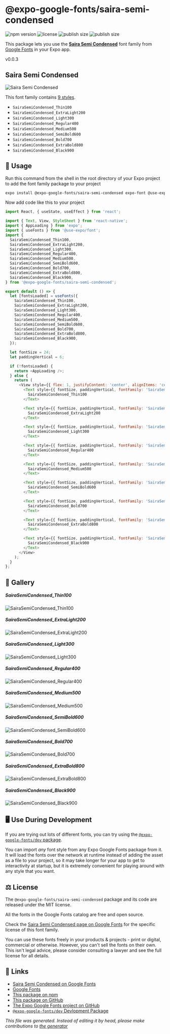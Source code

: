 # @expo-google-fonts/saira-semi-condensed

![npm version](https://flat.badgen.net/npm/v/@expo-google-fonts/saira-semi-condensed)
![license](https://flat.badgen.net/github/license/expo/google-fonts)
![publish size](https://flat.badgen.net/packagephobia/install/@expo-google-fonts/saira-semi-condensed)
![publish size](https://flat.badgen.net/packagephobia/publish/@expo-google-fonts/saira-semi-condensed)

This package lets you use the [**Saira Semi Condensed**](https://fonts.google.com/specimen/Saira+Semi+Condensed) font family from [Google Fonts](https://fonts.google.com/) in your Expo app.

v0.0.3

## Saira Semi Condensed

![Saira Semi Condensed](./font-family.png)

This font family contains [9 styles](#gallery).

- `SairaSemiCondensed_Thin100`
- `SairaSemiCondensed_ExtraLight200`
- `SairaSemiCondensed_Light300`
- `SairaSemiCondensed_Regular400`
- `SairaSemiCondensed_Medium500`
- `SairaSemiCondensed_SemiBold600`
- `SairaSemiCondensed_Bold700`
- `SairaSemiCondensed_ExtraBold800`
- `SairaSemiCondensed_Black900`

## 🔡 Usage

Run this command from the shell in the root directory of your Expo project to add the font family package to your project
```sh
expo install @expo-google-fonts/saira-semi-condensed expo-font @use-expo/font
```

Now add code like this to your project
```js
import React, { useState, useEffect } from 'react';

import { Text, View, StyleSheet } from 'react-native';
import { AppLoading } from 'expo';
import { useFonts } from '@use-expo/font';
import {
  SairaSemiCondensed_Thin100,
  SairaSemiCondensed_ExtraLight200,
  SairaSemiCondensed_Light300,
  SairaSemiCondensed_Regular400,
  SairaSemiCondensed_Medium500,
  SairaSemiCondensed_SemiBold600,
  SairaSemiCondensed_Bold700,
  SairaSemiCondensed_ExtraBold800,
  SairaSemiCondensed_Black900,
} from '@expo-google-fonts/saira-semi-condensed';

export default () => {
  let [fontsLoaded] = useFonts({
    SairaSemiCondensed_Thin100,
    SairaSemiCondensed_ExtraLight200,
    SairaSemiCondensed_Light300,
    SairaSemiCondensed_Regular400,
    SairaSemiCondensed_Medium500,
    SairaSemiCondensed_SemiBold600,
    SairaSemiCondensed_Bold700,
    SairaSemiCondensed_ExtraBold800,
    SairaSemiCondensed_Black900,
  });

  let fontSize = 24;
  let paddingVertical = 6;

  if (!fontsLoaded) {
    return <AppLoading />;
  } else {
    return (
      <View style={{ flex: 1, justifyContent: 'center', alignItems: 'center' }}>
        <Text style={{ fontSize, paddingVertical, fontFamily: 'SairaSemiCondensed_Thin100' }}>
          SairaSemiCondensed_Thin100
        </Text>

        <Text style={{ fontSize, paddingVertical, fontFamily: 'SairaSemiCondensed_ExtraLight200' }}>
          SairaSemiCondensed_ExtraLight200
        </Text>

        <Text style={{ fontSize, paddingVertical, fontFamily: 'SairaSemiCondensed_Light300' }}>
          SairaSemiCondensed_Light300
        </Text>

        <Text style={{ fontSize, paddingVertical, fontFamily: 'SairaSemiCondensed_Regular400' }}>
          SairaSemiCondensed_Regular400
        </Text>

        <Text style={{ fontSize, paddingVertical, fontFamily: 'SairaSemiCondensed_Medium500' }}>
          SairaSemiCondensed_Medium500
        </Text>

        <Text style={{ fontSize, paddingVertical, fontFamily: 'SairaSemiCondensed_SemiBold600' }}>
          SairaSemiCondensed_SemiBold600
        </Text>

        <Text style={{ fontSize, paddingVertical, fontFamily: 'SairaSemiCondensed_Bold700' }}>
          SairaSemiCondensed_Bold700
        </Text>

        <Text style={{ fontSize, paddingVertical, fontFamily: 'SairaSemiCondensed_ExtraBold800' }}>
          SairaSemiCondensed_ExtraBold800
        </Text>

        <Text style={{ fontSize, paddingVertical, fontFamily: 'SairaSemiCondensed_Black900' }}>
          SairaSemiCondensed_Black900
        </Text>
      </View>
    );
  }
};

```

## 📖 Gallery

##### SairaSemiCondensed_Thin100
![SairaSemiCondensed_Thin100](./6b2e6d1dd40d36454cc2926dcb4a1a5561eefd558ed4335da50334fe382ae95e.ttf.png)

##### SairaSemiCondensed_ExtraLight200
![SairaSemiCondensed_ExtraLight200](./ce22147c0af87efa1aecbc39ff8b87923aee3cf2f49375403f5f34979223e610.ttf.png)

##### SairaSemiCondensed_Light300
![SairaSemiCondensed_Light300](./ef45b03e2a6a021a7b398dc695d9fe949857b4defe4cd062b0d2be306f51ef4e.ttf.png)

##### SairaSemiCondensed_Regular400
![SairaSemiCondensed_Regular400](./80d72d164a187ce7476240396003c4b453c0f3b4565db50583a99ec1485cb6dc.ttf.png)

##### SairaSemiCondensed_Medium500
![SairaSemiCondensed_Medium500](./77903b1b3697f92cb3c1338d2bbd5de692eb31244fc785e5224c5e32faae51e4.ttf.png)

##### SairaSemiCondensed_SemiBold600
![SairaSemiCondensed_SemiBold600](./10bc52c72bdddd14cf11a9a428d2dd3348861b4c6106cd154406562cf41b7e66.ttf.png)

##### SairaSemiCondensed_Bold700
![SairaSemiCondensed_Bold700](./daba4551f3f2e9c9a6720e74d136524da54d3946352c47f4df6e3acb9a315ca9.ttf.png)

##### SairaSemiCondensed_ExtraBold800
![SairaSemiCondensed_ExtraBold800](./a742dc6740800e28cf269ffb74084610ab7590779de6185e12259b99ca780d21.ttf.png)

##### SairaSemiCondensed_Black900
![SairaSemiCondensed_Black900](./127a359a67e8fa386310e298528a130878d4284d08e3c7c34872f38bedbe6be5.ttf.png)


## 🖥️ Use During Development

If you are trying out lots of different fonts, you can try using the [`@expo-google-fonts/dev` package](https://github.com/expo/google-fonts/tree/master/font-packages/dev#readme).

You can import *any* font style from any Expo Google Fonts package from it. It will load the fonts
over the network at runtime instead of adding the asset as a file to your project, so it may take longer
for your app to get to interactivity at startup, but it is extremely convenient
for playing around with any style that you want.

## ⚖️ License

The `@expo-google-fonts/saira-semi-condensed` package and its code are released under the MIT license.

All the fonts in the Google Fonts catalog are free and open source.

Check the [Saira Semi Condensed page on Google Fonts](https://fonts.google.com/specimen/Saira+Semi+Condensed) for the specific license of this font family.

You can use these fonts freely in your products & projects - print or digital, commercial or otherwise. However, you can't sell the fonts on their own. This isn't legal advice, please consider consulting a lawyer and see the full license for all details.

## 🔗 Links

- [Saira Semi Condensed on Google Fonts](https://fonts.google.com/specimen/Saira+Semi+Condensed)
- [Google Fonts](https://fonts.google.com/)
- [This package on npm](https://www.npmjs.com/package/@expo-google-fonts/saira-semi-condensed)
- [This package on GitHub](https://github.com/expo/google-fonts/tree/master/font-packages/saira-semi-condensed)
- [The Expo Google Fonts project on GitHub](https://github.com/expo/google-fonts)
- [`@expo-google-fonts/dev` Devlopment Package](https://github.com/expo/google-fonts/tree/master/font-packages/dev)


*This file was generated. Instead of editing it by head, please make contributions to [the generator](https://github.com/expo/google-fonts/tree/master/packages/generator)*
